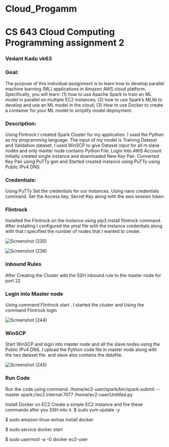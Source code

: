 # Cloud_Progamm

# CS 643 Cloud Computing Programming assignment 2
### Vedant Kadu vk63

### Goal: 

The purpose of this individual assignment is to learn how to develop parallel machine learning (ML) applications in Amazon AWS cloud platform. Specifically, you will learn: (1) how to use Apache Spark to  train an ML model in parallel on multiple EC2 instances; (2) how to use Spark’s MLlib to develop and use  an ML model in the cloud; (3) How to use  Docker to create a container for your ML model to simplify model deployment.  

### Description:

Using Flintrock I created Spark Cluster for my application. I used the Python as my programming language. The input of my model is Training Dataset and Validation dataset. I used WinSCP to give Dataset input for all m slave nodes and only master node contains Python File.
Login Into AWS Account
Initially created single instance and downloaded New Key Pair. Converted Key Pair using PuTTy gen and Started created instance using PuTTy using Public IPv4 DNS. 

### Credentials:
Using PuTTy Set the credentials for our instances. Using nano credentials command. Set the Access key, Secret Key along with the aws session token


### Flintrock 
Installed the Flintrock on the instance using pip3 install flintrock command. After installing I configured the ymal file with the instance credentials along with that I specified the number of nodes that I wanted to create.

![Screenshot (235)](https://user-images.githubusercontent.com/52993591/144348101-048e47dd-a7e7-44a7-bbff-72688af789d4.png)

![Screenshot (236)](https://user-images.githubusercontent.com/52993591/144348160-d943f60b-2368-47d9-87c8-bb0ce42379fb.png)


### inbound Rules
After Creating the Cluster add the SSH inbound rule to the master node for port 22

### Login into Master node
Using command Flintrock start <ClusterName>. I started the cluster and Using the command Flintrock login <Clustername>
 
![Screenshot (244)](https://user-images.githubusercontent.com/52993591/144348284-2136f748-164f-451a-9246-1db5f678aa13.png)
 
 

### WinSCP
Start WinSCP and login into master node and all the slave nodes using the Public IPv4 DNS. I upload the Python code file in master node along with the two dataset file. and slave also contains the datafile.
 
 
 ![Screenshot (245)](https://user-images.githubusercontent.com/52993591/144348322-8cabc077-d55d-4957-a75a-c390f107080e.png)

 

### Run Code
 Run the code using command:
/home/ec2-user/spark/bin/spark-submit --master spark://<Ip address of master node>ec2.internal:7077 /home/ec2-user/Untitled.py
 
 
 
 Install Docker on EC2 
Create a simple EC2 instance and fire these commands after you SSH into it.
$ sudo yum update -y

$ sudo amazon-linux-extras install docker

$ sudo service docker start

$ sudo usermod -a -G docker ec2-user


